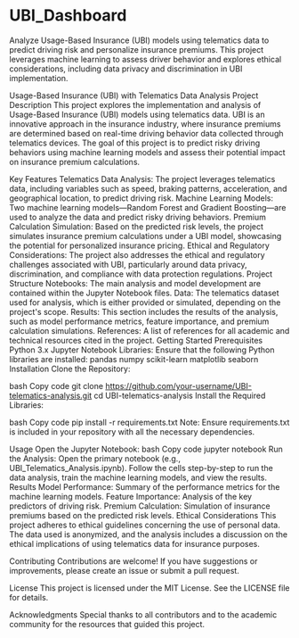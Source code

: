 # UBI_Dashboard
Analyze Usage-Based Insurance (UBI) models using telematics data to predict driving risk and personalize insurance premiums. This project leverages machine learning to assess driver behavior and explores ethical considerations, including data privacy and discrimination in UBI implementation.

Usage-Based Insurance (UBI) with Telematics Data Analysis
Project Description
This project explores the implementation and analysis of Usage-Based Insurance (UBI) models using telematics data. UBI is an innovative approach in the insurance industry, where insurance premiums are determined based on real-time driving behavior data collected through telematics devices. The goal of this project is to predict risky driving behaviors using machine learning models and assess their potential impact on insurance premium calculations.

Key Features
Telematics Data Analysis: The project leverages telematics data, including variables such as speed, braking patterns, acceleration, and geographical location, to predict driving risk.
Machine Learning Models: Two machine learning models—Random Forest and Gradient Boosting—are used to analyze the data and predict risky driving behaviors.
Premium Calculation Simulation: Based on the predicted risk levels, the project simulates insurance premium calculations under a UBI model, showcasing the potential for personalized insurance pricing.
Ethical and Regulatory Considerations: The project also addresses the ethical and regulatory challenges associated with UBI, particularly around data privacy, discrimination, and compliance with data protection regulations.
Project Structure
Notebooks: The main analysis and model development are contained within the Jupyter Notebook files.
Data: The telematics dataset used for analysis, which is either provided or simulated, depending on the project's scope.
Results: This section includes the results of the analysis, such as model performance metrics, feature importance, and premium calculation simulations.
References: A list of references for all academic and technical resources cited in the project.
Getting Started
Prerequisites
Python 3.x
Jupyter Notebook
Libraries: Ensure that the following Python libraries are installed:
pandas
numpy
scikit-learn
matplotlib
seaborn
Installation
Clone the Repository:

bash
Copy code
git clone https://github.com/your-username/UBI-telematics-analysis.git
cd UBI-telematics-analysis
Install the Required Libraries:

bash
Copy code
pip install -r requirements.txt
Note: Ensure requirements.txt is included in your repository with all the necessary dependencies.

Usage
Open the Jupyter Notebook:
bash
Copy code
jupyter notebook
Run the Analysis:
Open the primary notebook (e.g., UBI_Telematics_Analysis.ipynb).
Follow the cells step-by-step to run the data analysis, train the machine learning models, and view the results.
Results
Model Performance: Summary of the performance metrics for the machine learning models.
Feature Importance: Analysis of the key predictors of driving risk.
Premium Calculation: Simulation of insurance premiums based on the predicted risk levels.
Ethical Considerations
This project adheres to ethical guidelines concerning the use of personal data. The data used is anonymized, and the analysis includes a discussion on the ethical implications of using telematics data for insurance purposes.

Contributing
Contributions are welcome! If you have suggestions or improvements, please create an issue or submit a pull request.

License
This project is licensed under the MIT License. See the LICENSE file for details.

Acknowledgments
Special thanks to all contributors and to the academic community for the resources that guided this project.

